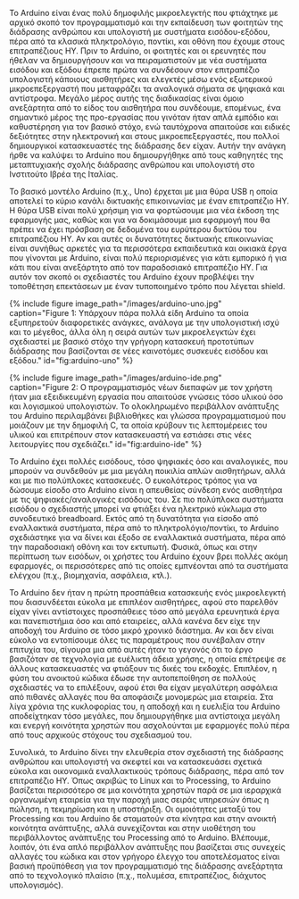 Το Arduino είναι ένας πολύ δημοφιλής μικροελεγκτής που φτιάχτηκε με
αρχικό σκοπό τον προγραμματισμό και την εκπαίδευση των φοιτητών της
διάδρασης ανθρώπου και υπολογιστή με συστήματα εισόδου-εξόδου, πέρα από
τα κλασικά πληκτρολόγιο, ποντίκι, και οθόνη που έχουμε στους
επιτραπέζιους ΗΥ. Πριν το Arduino, οι φοιτητές και οι ερευνητές που
ήθελαν να δημιουργήσουν και να πειραματιστούν με νέα συστήματα εισόδου
και εξόδου έπρεπε πρώτα να συνδέσουν στον επιτραπέζιο υπολογιστή
κάποιους αισθητήρες και ελεγκτές μέσω ενός εξωτερικού μικροεπεξεργαστή
που μεταφράζει τα αναλογικά σήματα σε ψηφιακά και αντίστροφα. Μεγάλο
μέρος αυτής της διαδικασίας είναι όμοιο ανεξάρτητα από το είδος του
αισθητήρα που συνδέουμε, επομένως, ένα σημαντικό μέρος της προ-εργασίας
που γινόταν ήταν απλά εμπόδιο και καθυστέρηση για τον βασικό στόχο, ενώ
ταυτόχρονα απαιτούσε και ειδικές δεξιότητες στην ηλεκτρονική και στους
μικροεπεξεργαστές, που πολλοί δημιουργικοί κατασκευαστές της διάδρασης
δεν είχαν. Αυτήν την ανάγκη ήρθε να καλύψει το Arduino που δημιουργήθηκε
από τους καθηγητές της μεταπτυχιακής σχολής διάδρασης ανθρώπου και
υπολογιστή στο Ινστιτούτο Ιβρέα της Ιταλίας.

Το βασικό μοντέλο Arduino (π.χ., Uno) έρχεται με μια θύρα USB η οποία
αποτελεί το κύριο κανάλι δικτυακής επικοινωνίας με έναν επιτραπέζιο ΗΥ.
Η θύρα USB είναι πολύ χρήσιμη για να φορτώσουμε μια νέα έκδοση της
εφαρμογής μας, καθώς και για να δοκιμάσουμε μια εφαρμογή που θα πρέπει
να έχει πρόσβαση σε δεδομένα του ευρύτερου δικτύου του επιτραπέζιου ΗΥ.
Αν και αυτές οι δυνατότητες δικτυακής επικοινωνίας είναι συνήθως αρκετές
για τα περισσότερα εκπαιδευτικά και οικιακά έργα που γίνονται με
Arduino, είναι πολύ περιορισμένες για κάτι εμπορικό ή για κάτι που είναι
ανεξάρτητο από τον παραδοσιακό επιτραπέζιο ΗΥ. Για αυτόν τον σκοπό οι
σχεδιαστές του Arduino έχουν προβλέψει την τοποθέτηση επεκτάσεων με έναν
τυποποιημένο τρόπο που λέγεται shield.

{% include figure image_path="/images/arduino-uno.jpg" caption="Figure 1: Υπάρχουν πάρα πολλά είδη Arduino τα οποία εξυπηρετούν διαφορετικές ανάγκες, ανάλογα με την υπολογιστική ισχύ και το μέγεθος, άλλα όλη η σειρά αυτών των μικροελεγκτών έχει σχεδιαστεί με βασικό στόχο την γρήγορη κατασκευή προτοτύπων διάδρασης που βασίζονται σε νέες καινοτόμες συσκευές εισόδου και εξόδου." id="fig:arduino-uno" %}

{% include figure image_path="/images/arduino-ide.png" caption="Figure 2: Ο προγραμματισμός νέων διεπαφών με τον χρήστη ήταν μια εξειδικευμένη εργασία που απαιτούσε γνώσεις τόσο υλικού όσο και λογισμικού υπολογιστών. Το ολοκληρωμένο περιβάλλον ανάπτυξης του Arduino περιλαμβάνει βιβλιοθήκες και γλώσσα προγραμματισμού που μοιάζουν με την δημοφιλή C, τα οποία κρύβουν τις λεπτομέρειες του υλικού και επιτρέπουν στον κατασκευαστή να εστιάσει στις νέες λειτουργίες που σχεδιάζει." id="fig:arduino-ide" %}

Το Arduino έχει πολλές εισόδους, τόσο ψηφιακές όσο και αναλογικές, που
μπορούν να συνδεθούν με μια μεγάλη ποικιλία απλών αισθητήρων, αλλά και
με πιο πολύπλοκες κατασκευές. Ο ευκολότερος τρόπος για να δώσουμε είσοδο
στο Arduino είναι η απευθείας σύνδεση ενός αισθητήρα με τις
ψηφιακές/αναλογικές εισόδους του. Σε πιο πολύπλοκα συστήματα εισόδου ο
σχεδιαστής μπορεί να φτιάξει ένα ηλεκτρικό κύκλωμα στο συνοδευτικό
breadboard. Εκτός από τη δυνατότητα για είσοδο από εναλλακτικά
συστήματα, πέρα από το πληκτρολόγιο/ποντίκι, το Arduino σχεδιάστηκε για
να δίνει και έξοδο σε εναλλακτικά συστήματα, πέρα από την παραδοσιακή
οθόνη και τον εκτυπωτή. Φυσικά, όπως και στην περίπτωση των εισόδων, οι
χρήστες του Arduino έχουν βρει πολλές ακόμη εφαρμογές, οι περισσότερες
από τις οποίες εμπνέονται από τα συστήματα ελέγχου (π.χ., βιομηχανία,
ασφάλεια, κτλ.).

Το Arduino δεν ήταν η πρώτη προσπάθεια κατασκευής ενός μικροελεγκτή που
διασυνδέεται εύκολα με επιπλέον αισθητήρες, αφού στο παρελθόν είχαν
γίνει αντίστοιχες προσπάθειες τόσο από μεγάλα ερευνητικά έργα και
πανεπιστήμια όσο και από εταιρείες, αλλά κανένα δεν είχε την αποδοχή του
Arduino σε τόσο μικρό χρονικό διάστημα. Αν και δεν είναι εύκολο να
εντοπίσουμε όλες τις παραμέτρους που συνέβαλαν στην επιτυχία του,
σίγουρα μια από αυτές ήταν το γεγονός ότι το έργο βασιζόταν σε
τεχνολογία με ευέλικτη άδεια χρήσης, η οποία επέτρεψε σε άλλους
κατασκευαστές να φτιάξουν τις δικές του εκδοχές. Επιπλέον, η φύση του
ανοικτού κώδικα έδωσε την αυτοπεποίθηση σε πολλούς σχεδιαστές να το
επιλέξουν, αφού έτσι θα είχαν μεγαλύτερη ασφάλεια από πιθανές αλλαγές
που θα αποφάσιζε μονομερώς μια εταιρεία. Στα λίγα χρόνια της κυκλοφορίας
του, η αποδοχή και η ευελιξία του Arduino αποδείχτηκαν τόσο μεγάλες, που
δημιουργήθηκε μια αντίστοιχα μεγάλη και ενεργή κοινότητα χρηστών που
ασχολούνται με εφαρμογές πολύ πέρα από τους αρχικούς στόχους του
σχεδιασμού του.

Συνολικά, το Arduino δίνει την ελευθερία στον σχεδιαστή της διάδρασης
ανθρώπου και υπολογιστή να σκεφτεί και να κατασκευάσει σχετικά εύκολα
και οικονομικά εναλλακτικούς τρόπους διάδρασης, πέρα από τον επιτραπέζιο
ΗΥ. Όπως ακριβώς το Linux και το Processing, το Arduino βασίζεται
περισσότερο σε μια κοινότητα χρηστών παρά σε μια ιεραρχικά οργανωμένη
εταιρεία για την παροχή μιας σειράς υπηρεσιών όπως η πώληση, η
τεκμηρίωση και η υποστήριξη. Οι ομοιότητες μεταξύ του Processing και του
Arduino δε σταματούν στα κίνητρα και στην ανοικτή κοινότητα ανάπτυξης,
αλλά συνεχίζονται και στην υιοθέτηση του περιβάλλοντος ανάπτυξης του
Processing από το Arduino. Βλέπουμε, λοιπόν, ότι ένα απλό περιβάλλον
ανάπτυξης που βασίζεται στις συνεχείς αλλαγές του κώδικα και στον
γρήγορο έλεγχο του αποτελέσματος είναι βασική προϋπόθεση για τον
προγραμματισμό της διάδρασης ανεξάρτητα από το τεχνολογικό πλαίσιο
(π.χ., πολυμέσα, επιτραπέζιος, διάχυτος υπολογισμός).
